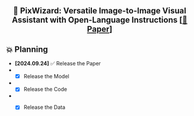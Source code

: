 <div align="center">

## 🧙 PixWizard: Versatile Image-to-Image Visual Assistant with Open-Language Instructions [[📖 Paper]()] 

</div>

<!-- <div align="center"> -->
<!-- [[🌐 Project Page](https://draw-and-understand.github.io/)]  -->
<!-- [[📖 Paper]()] -->
<!-- [[🤗🤖️ Model]()] (Release soon!) -->
<!-- [[🎮 Demo]()] -->
<!-- </div> -->


## 💥 Planning

- **[2024.09.24]** ✅ Release the Paper
- - [x] Release the Model
- - [x] Release the Code
- - [x] Release the Data
   